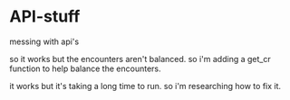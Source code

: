 # API-stuff
messing with api's

so it works but the encounters aren't balanced. so i'm adding a get_cr function to help balance the encounters.

it works but it's taking a long time to run. so i'm researching how to fix it.
